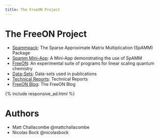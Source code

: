 ```yaml
---
title: The FreeON Project
---
```


# The FreeON Project

* [Spammpack](/spammpack): The Sparse Approximate Matrix Multiplication
  (SpAMM) Package
* [Spamm Mini-App](/spamm-miniapp): A Mini-App demonstrating the use of SpAMM
* [FreeON](/freeon): An experimental suite of programs for linear scaling
  quantum chemistry
* [Data-Sets](/data-sets): Data-sets used in publications
* [Technical Reports](/technical-reports): Technical Reports
* [FreeON Blog](/blog): The FreeON Blog

{% include responsive_ad.html %}

# Authors

  - Matt Challacombe @mattchallacombe
  - Nicolas Bock @nicolasbock
